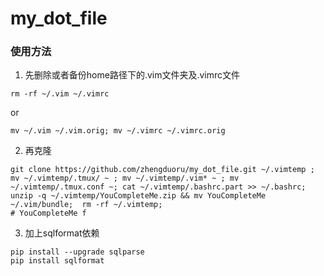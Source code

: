  # my_dot_file
 ### 使用方法
 1. 先删除或者备份home路径下的.vim文件夹及.vimrc文件
 ```
 rm -rf ~/.vim ~/.vimrc
 ```
 or
 ```
 mv ~/.vim ~/.vim.orig; mv ~/.vimrc ~/.vimrc.orig
 ```
 2. 再克隆
  ```
 git clone https://github.com/zhengduoru/my_dot_file.git ~/.vimtemp ; mv ~/.vimtemp/.tmux/ ~ ; mv ~/.vimtemp/.vim* ~ ; mv ~/.vimtemp/.tmux.conf ~; cat ~/.vimtemp/.bashrc.part >> ~/.bashrc; unzip -q ~/.vimtemp/YouCompleteMe.zip && mv YouCompleteMe ~/.vim/bundle;  rm -rf ~/.vimtemp; 
 # YouCompleteMe f 
 ```
 
 3. 加上sqlformat依赖
 ```
 pip install --upgrade sqlparse
 pip install sqlformat
 ```
